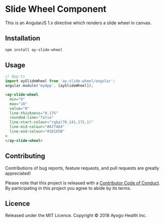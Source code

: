 # Slide Wheel Component

This is an AngularJS 1.x directive which renders a slide wheel in canvas.

## Installation

```bash
npm install ay-slide-wheel
```

## Usage

```javascript
// App.ts
import aySlideWheel from 'ay-slide-wheel/angular';
angular.module('myApp', [aySlideWheel]);
```

```html
<ay-slide-wheel
  min="0"
  max="10"
  value="0"
  line-thickness="0.175"
  rounded-line="false"
  line-start-colour="rgba(70,141,172,1)"
  line-mid-colour="#A77484"
  line-end-colour="#1D165B"
>
</ay-slide-wheel>
```

## Contributing

Contributions of bug reports, feature requests, and pull requests are greatly appreciated!

Please note that this project is released with a [Contributor Code of Conduct](https://github.com/AyogoHealth/ay-slide-wheel/blob/master/CODE_OF_CONDUCT.md). By participating in this project you agree to abide by its terms.

## Licence

Released under the MIT Licence.
Copyright © 2018 Ayogo Health Inc.
